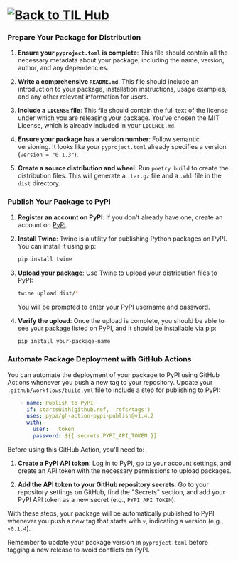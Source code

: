 

# [![Back to TIL Hub](https://img.shields.io/badge/←%20Back%20to-TIL%20Hub-blue?style=for-the-badge)](README.md)

### Prepare Your Package for Distribution

1. **Ensure your `pyproject.toml` is complete**: This file should contain all the necessary metadata about your package, including the name, version, author, and any dependencies.

2. **Write a comprehensive `README.md`**: This file should include an introduction to your package, installation instructions, usage examples, and any other relevant information for users.

3. **Include a `LICENSE` file**: This file should contain the full text of the license under which you are releasing your package. You've chosen the MIT License, which is already included in your `LICENCE.md`.

4. **Ensure your package has a version number**: Follow semantic versioning. It looks like your `pyproject.toml` already specifies a version (`version = "0.1.3"`).

5. **Create a source distribution and wheel**: Run `poetry build` to create the distribution files. This will generate a `.tar.gz` file and a `.whl` file in the `dist` directory.

### Publish Your Package to PyPI

1. **Register an account on PyPI**: If you don't already have one, create an account on [PyPI](https://pypi.org/).

2. **Install Twine**: Twine is a utility for publishing Python packages on PyPI. You can install it using pip:

   ```bash
   pip install twine
   ```

3. **Upload your package**: Use Twine to upload your distribution files to PyPI:

   ```bash
   twine upload dist/*
   ```

   You will be prompted to enter your PyPI username and password.

4. **Verify the upload**: Once the upload is complete, you should be able to see your package listed on PyPI, and it should be installable via pip:

   ```bash
   pip install your-package-name
   ```

### Automate Package Deployment with GitHub Actions

You can automate the deployment of your package to PyPI using GitHub Actions whenever you push a new tag to your repository. Update your `.github/workflows/build.yml` file to include a step for publishing to PyPI:

```yml
    - name: Publish to PyPI
      if: startsWith(github.ref, 'refs/tags')
      uses: pypa/gh-action-pypi-publish@v1.4.2
      with:
        user: __token__
        password: ${{ secrets.PYPI_API_TOKEN }}
```

Before using this GitHub Action, you'll need to:

1. **Create a PyPI API token**: Log in to PyPI, go to your account settings, and create an API token with the necessary permissions to upload packages.

2. **Add the API token to your GitHub repository secrets**: Go to your repository settings on GitHub, find the "Secrets" section, and add your PyPI API token as a new secret (e.g., `PYPI_API_TOKEN`).

With these steps, your package will be automatically published to PyPI whenever you push a new tag that starts with `v`, indicating a version (e.g., `v0.1.4`).

Remember to update your package version in `pyproject.toml` before tagging a new release to avoid conflicts on PyPI.

